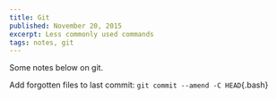 ```yaml
---
title: Git
published: November 20, 2015
excerpt: Less commonly used commands
tags: notes, git
---
```


Some notes below on git.

Add forgotten files to last commit: `git commit --amend -C HEAD`{.bash}
